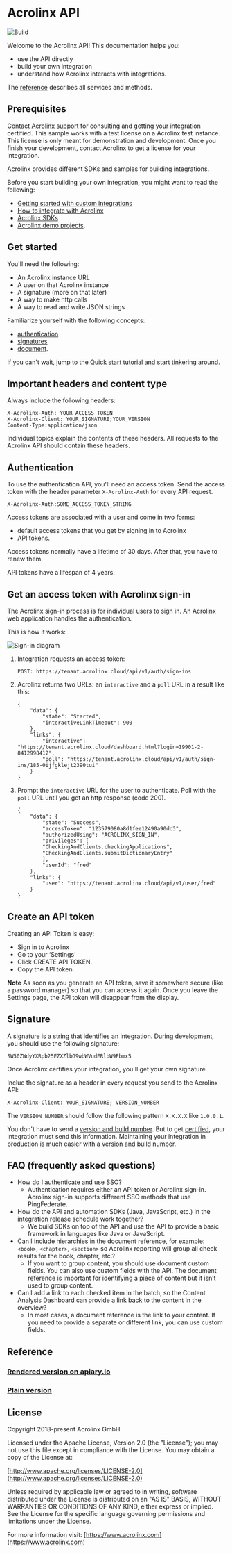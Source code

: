 # Acrolinx API

![Build](https://github.com/acrolinx/platform-api/actions/workflows/actions.yml/badge.svg)

Welcome to the Acrolinx API!
This documentation helps you:

* use the API directly
* build your own integration
* understand how Acrolinx interacts with integrations.

The [reference](#reference) describes all services and methods.

## Prerequisites

Contact [Acrolinx support](https://github.com/acrolinx/acrolinx-coding-guidance/blob/master/topics/support.md)
for consulting and getting your integration certified.
This sample works with a test license on a Acrolinx test instance.
This license is only meant for demonstration and development.
Once you finish your development, contact Acrolinx to get a license for your integration.
  
Acrolinx provides different SDKs and samples for building integrations.

Before you start building your own integration, you might want to read the following:

* [Getting started with custom integrations](https://docs.acrolinx.com/customintegrations)
* [How to integrate with Acrolinx](https://github.com/acrolinx/acrolinx-coding-guidance)
* [Acrolinx SDKs](https://github.com/acrolinx?q=sdk)
* [Acrolinx demo projects](https://github.com/acrolinx?q=demo).

## Get started

You'll need the following:

* An Acrolinx instance URL
* A user on that Acrolinx instance
* A signature (more on that later)
* A way to make http calls
* A way to read and write JSON strings

Familiarize yourself with the following concepts: 
* [authentication](https://github.com/acrolinx/acrolinx-coding-guidance/blob/master/topics/configuration.md)
* [signatures](https://github.com/acrolinx/acrolinx-coding-guidance/blob/master/topics/packaging.md#packaging)
* [document](https://github.com/acrolinx/acrolinx-coding-guidance/blob/master/topics/text-extraction.md).

If you can't wait, jump to the [Quick start tutorial](quickstart.md) and start tinkering around.

## Important headers and content type

Always include the following headers:

```HTTP
X-Acrolinx-Auth: YOUR_ACCESS_TOKEN
X-Acrolinx-Client: YOUR_SIGNATURE;YOUR_VERSION
Content-Type:application/json
```

Individual topics explain the contents of these headers.
All requests to the Acrolinx API should contain these headers.

## Authentication

To use the authentication API, you'll need an access token.
Send the access token with the header parameter `X-Acrolinx-Auth` for every API request.

```HTTP
X-Acrolinx-Auth:SOME_ACCESS_TOKEN_STRING
```

Access tokens are associated with a user and come in two forms:

* default access tokens that you get by signing in to Acrolinx
* API tokens.

Access tokens normally have a lifetime of 30 days. After that, you have to renew them.

API tokens have a lifespan of 4 years.

## Get an access token with Acrolinx sign-in

The Acrolinx sign-in process is for individual users to sign in.
An Acrolinx web application handles the authentication.

This is how it works:

![Sign-in diagram](doc/sign-in.png)

1. Integration requests an access token:

    ```HTTP
    POST: https://tenant.acrolinx.cloud/api/v1/auth/sign-ins
    ```

2. Acrolinx returns two URLs: an `interactive` and a `poll` URL in a result like this:

    ```HTTP
    {
        "data": {
            "state": "Started",
            "interactiveLinkTimeout": 900
        },
        "links": {
            "interactive": "https://tenant.acrolinx.cloud/dashboard.html?login=19901-2-8412998412",
            "poll": "https://tenant.acrolinx.cloud/api/v1/auth/sign-ins/185-0ijfgklejt2390tui"
        }
    }
    ```

3. Prompt the `interactive` URL for the user to authenticate.
    Poll with the `poll` URL until you get an http response (code 200).

    ```HTTP
    {
        "data": {
            "state": "Success",
            "accessToken": "123579080a8d1fee12490a90dc3",
            "authorizedUsing": "ACROLINX_SIGN_IN",
            "privileges": [
            "CheckingAndClients.checkingApplications",
            "CheckingAndClients.submitDictionaryEntry"
            ],
            "userId": "fred"
        },
        "links": {
            "user": "https://tenant.acrolinx.cloud/api/v1/user/fred"
        }
    }
    ```

## Create an API token

Creating an API Token is easy:

* Sign in to Acrolinx
* Go to your ‘Settings'
* Click CREATE API TOKEN.
* Copy the API token.

**Note**
As soon as you generate an API token, save it somewhere secure (like a password manager) so that you can access it again. Once you leave the Settings page, the API token will disappear from the display.

## Signature

A signature is a string that identifies an integration.
During development, you should use the following signature:

```TEXT
SW50ZWdyYXRpb25EZXZlbG9wbWVudERlbW9Pbmx5
```

Once Acrolinx certifies your integration, you'll get your own signature.

Inclue the signature as a header in every request you send to the Acrolinx API:

```HTTP
X-Acrolinx-Client: YOUR_SIGNATURE; VERSION_NUMBER
```

The `VERSION_NUMBER` should follow the following pattern `X.X.X.X` like `1.0.0.1`.

You don't have to send a
[version and build number](https://github.com/acrolinx/acrolinx-coding-guidance/blob/master/topics/project-setup.md#version-information).
But to get [certified](https://github.com/acrolinx/acrolinx-coding-guidance/blob/master/topics/checklist.md),
your integration must send this information.
Maintaining your integration in production is much easier with a version and build number.

## FAQ (frequently asked questions)

* How do I authenticate and use SSO?
    + Authentication requires either an API token or Acrolinx sign-in.
      Acrolinx sign-in supports different SSO methods that use PingFederate.
* How do the API and automation SDKs (Java, JavaScript, etc.) in the integration release schedule work together?
    + We build SDKs on top of the API and use the API to provide a basic framework in languages like Java or JavaScript.
* Can I include hierarchies in the document reference, for example: `<book>`, `<chapter>`, `<section>`
  so Acrolinx reporting will group all check results for the book, chapter, etc.?
    + If you want to group content, you should use document custom fields.
      You can also use custom fields with the API.
      The document reference is important for identifying a piece of content but it isn’t used to group content.
* Can I add a link to each checked item in the batch, so the Content Analysis Dashboard can provide a link back
  to the content in the overview?
    + In most cases, a document reference is the link to your content.
      If you need to provide a separate or different link, you can use custom fields.

## Reference

### [Rendered version on apiary.io](https://acrolinxapi.docs.apiary.io/#)

### [Plain version](apiary.apib)

## License

Copyright 2018-present Acrolinx GmbH

Licensed under the Apache License, Version 2.0 (the "License");
you may not use this file except in compliance with the License.
You may obtain a copy of the License at:

[http://www.apache.org/licenses/LICENSE-2.0](http://www.apache.org/licenses/LICENSE-2.0)

Unless required by applicable law or agreed to in writing, software
distributed under the License is distributed on an "AS IS" BASIS,
WITHOUT WARRANTIES OR CONDITIONS OF ANY KIND, either express or implied.
See the License for the specific language governing permissions and
limitations under the License.

For more information visit: [https://www.acrolinx.com](https://www.acrolinx.com)
